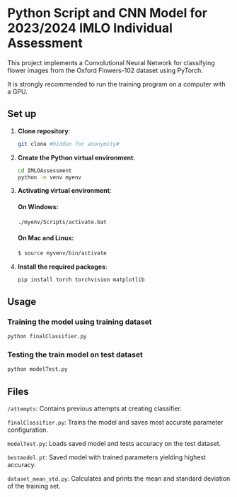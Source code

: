 # Python Script and CNN Model for 2023/2024 IMLO Individual Assessment

This project implements a Convolutional Neural Network for classifying flower images from the Oxford Flowers-102 dataset using PyTorch.

It is strongly recommended to run the training program on a computer with a GPU.

## Set up

1. **Clone repository**:

   ```sh
   git clone #hidden for anonymity#
   ```

2. **Create the Python virtual environment**:

   ```sh
   cd IMLOAssessment
   python -m venv myenv
   ```

3. **Activating virtual environment**:

   #### On Windows:

   ```sh
   ./myenv/Scripts/activate.bat
   ```

   #### On Mac and Linux:

   ```sh
   $ source myvenv/bin/activate
   ```

4. **Install the required packages**:

   ```sh
   pip install torch torchvision matplotlib
   ```

## Usage

### Training the model using training dataset

```sh
python finalClassifier.py
```

### Testing the train model on test dataset

```sh
python modelTest.py
```

## Files

`/attempts`: Contains previous attempts at creating classifier.

`finalClassifier.py`: Trains the model and saves most accurate parameter configuration.

`modelTest.py`: Loads saved model and tests accuracy on the test dataset.

`bestmodel.pt`: Saved model with trained parameters yielding highest accuracy.

`dataset_mean_std.py`: Calculates and prints the mean and standard deviation of the training set.
